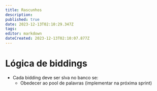 ```yaml
---
title: Rascunhos
description: 
published: true
date: 2023-12-13T02:10:29.347Z
tags: 
editor: markdown
dateCreated: 2023-12-13T02:10:07.877Z
---
```


# Lógica de biddings

- Cada bidding deve ser slva no banco se:
	- Obedecer ao pool de palavras (implementar na próxima sprint)